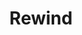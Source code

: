 ---
title: Rewind
tags: ["rewind", "backward", "reverse", "music", "audio", "go back", "rewind"]
icon: rewind
svg: '<svg xmlns="http://www.w3.org/2000/svg" width="24" height="24" fill="none" viewBox="0 0 24 24" stroke-width="1.5" stroke-linecap="round" stroke-linejoin="round" stroke="currentColor"><path d="M6.515 9.419C5.172 10.515 4.5 11.063 4.5 12s.672 1.485 2.015 2.582c.371.302.74.587 1.077.824.297.209.633.424.98.635 1.341.816 2.011 1.223 2.613.772.6-.451.655-1.396.765-3.285.03-.535.05-1.058.05-1.528s-.02-.993-.05-1.528c-.11-1.89-.164-2.834-.765-3.285-.602-.451-1.272-.044-2.612.771a17.63 17.63 0 0 0-.98.636c-.339.237-.707.522-1.078.825"/><path d="M14.016 9.419C12.672 10.515 12 11.063 12 12s.672 1.485 2.015 2.582c.371.302.74.587 1.077.824.297.209.633.424.98.635 1.341.816 2.011 1.223 2.613.772.6-.451.655-1.396.765-3.285.03-.535.05-1.058.05-1.528s-.02-.993-.05-1.528c-.11-1.89-.164-2.834-.765-3.285-.602-.451-1.272-.044-2.612.771a17.63 17.63 0 0 0-.98.636 19.26 19.26 0 0 0-1.078.825"/></svg>'
---